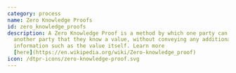```yaml
---
category: process
name: Zero Knowledge Proofs
id: zero_knowledge_proofs
description: A Zero Knowledge Proof is a method by which one party can prove to
  another party that they know a value, without conveying any additional
  information such as the value itself. Learn more
  [here](https://en.wikipedia.org/wiki/Zero-knowledge_proof)
icon: /dtpr-icons/zero-knowledge-proof.svg
---
```

